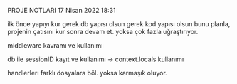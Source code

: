 
PROJE NOTLARI
17 Nisan 2022 18:31

ilk önce yapıyı kur gerek db yapısı olsun gerek kod yapısı olsun bunu planla,  projenin çatısını kur sonra devam et.
yoksa çok fazla uğraştırıyor.

middleware kavramı ve kullanımı

db ile sessionID kayıt ve kullanımı -> context.locals kullanımı

handlerlerı farklı dosyalara böl. yoksa karmaşık oluyor.


